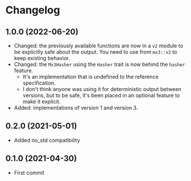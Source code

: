 # Changelog

## 1.0.0 (2022-06-20)

* Changed: the previously available functions are now in a `v2` module to be explicitly safe about the output. You need to use from `mx3::v2` to keep existing behavior.
* Changed: the `Mx3Hasher` using the `Hasher` trait is now behind the `hasher` feature.
  * It's an implementation that is undefined to the reference specification.
  * I don't think anyone was using it for deterministic output between versions, but to be safe, it's been placed in an optional feature to make it explicit.
* Added: implementations of version 1 and version 3.

## 0.2.0 (2021-05-01)

* Added no_std compatibility

## 0.1.0 (2021-04-30)

* First commit
